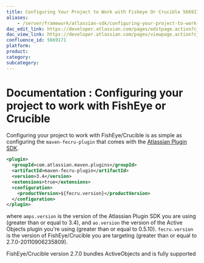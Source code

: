 ```yaml
---
title: Configuring Your Project to Work with Fisheye Or Crucible 5669171
aliases:
    - /server/framework/atlassian-sdk/configuring-your-project-to-work-with-fisheye-or-crucible-5669171.html
dac_edit_link: https://developer.atlassian.com/pages/editpage.action?cjm=wozere&pageId=5669171
dac_view_link: https://developer.atlassian.com/pages/viewpage.action?cjm=wozere&pageId=5669171
confluence_id: 5669171
platform:
product:
category:
subcategory:
---
```

# Documentation : Configuring your project to work with FishEye or Crucible

Configuring your project to work with FishEye/Crucible is as simple as configuring the `maven-fecru-plugin` that comes with the [Atlassian Plugin SDK](/server/framework/atlassian-sdk/set-up-the-atlassian-plugin-sdk-and-build-a-project).

``` xml
<plugin>
  <groupId>com.atlassian.maven.plugins</groupId>
  <artifactId>maven-fecru-plugin</artifactId>
  <version>3.4</version>
  <extensions>true</extensions>
  <configuration>
    <productVersion>${fecru.version}</productVersion>
  </configuration>
</plugin>
```

where `amps.version` is the version of the Atlassian Plugin SDK you are using (greater than or equal to 3.4), and `ao.version` the version of the Active Objects plugin you're using (greater than or equal to 0.5.10). `fecru.version` is the version of FishEye/Crucible you are targeting (greater than or equal to 2.7.0-20110906235809).

FishEye/Crucible version 2.7.0 bundles ActiveObjects and is fully supported
